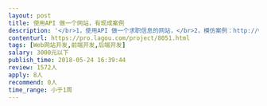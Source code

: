 ```yaml
---                
layout: post       
title: 使用API 做一个网站，有现成案例           
description: '</br>1，使用API 做一个求职信息的网站，</br>2，模仿案例：http://www.jobaccept.com/jobs/results.jsp?job=Sales&location=10031 </br>3，开发一个后台，可以在网站上插入广告。并屏蔽原有的广告。</br>4，希望可以在一周之内开发完成。</br>'     
contenturl: https://pro.lagou.com/project/8051.html      
tags: [Web网站开发,前端开发,后端开发]            
salary: 3000元以下          
publish_time: 2018-05-24 16:39:44         
review: 1572人                   
apply: 8人                   
recommend: 0人                   
time_range: 小于1周              
---                 
```

